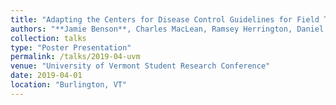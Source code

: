 ```yaml
---
title: "Adapting the Centers for Disease Control Guidelines for Field Triage of Injured Patients to a Rural EMS System: the “50 Minute Rule”"
authors: "**Jamie Benson**, Charles MacLean, Ramsey Herrington, Daniel Wolfson"
collection: talks
type: "Poster Presentation"
permalink: /talks/2019-04-uvm
venue: "University of Vermont Student Research Conference"
date: 2019-04-01
location: "Burlington, VT"
---
```

